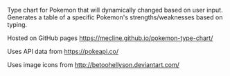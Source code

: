 Type chart for Pokemon that will dynamically changed based on user input. Generates a table of a specific Pokemon's strengths/weaknesses based on typing.

Hosted on GitHub pages https://mecline.github.io/pokemon-type-chart/

Uses API data from https://pokeapi.co/ 

Uses image icons from http://betoohellyson.deviantart.com/

